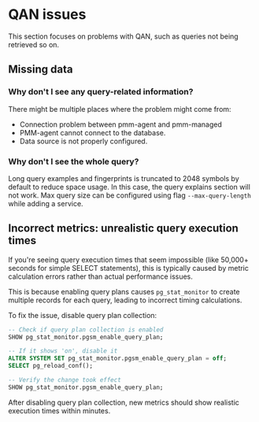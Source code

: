 
# QAN issues

This section focuses on problems with QAN, such as queries not being retrieved so on.

## Missing data

### Why don't I see any query-related information?

There might be multiple places where the problem might come from:

- Connection problem between pmm-agent and pmm-managed
- PMM-agent cannot connect to the database.
- Data source is not properly configured.

### Why don't I see the whole query?

Long query examples and fingerprints is truncated to 2048 symbols by default to reduce space usage. In this case, the query explains section will not work. Max query size can be configured using flag `--max-query-length` while adding a service.

## Incorrect metrics: unrealistic query execution times 

If you're seeing query execution times that seem impossible (like 50,000+ seconds for simple SELECT statements), this is typically caused by metric calculation errors rather than actual performance issues. 

This is because enabling query plans causes `pg_stat_monitor` to create multiple records for each query, leading to incorrect timing calculations.

To fix the issue, disable query plan collection:

```sql
-- Check if query plan collection is enabled 
SHOW pg_stat_monitor.pgsm_enable_query_plan;

-- If it shows 'on', disable it 
ALTER SYSTEM SET pg_stat_monitor.pgsm_enable_query_plan = off;
SELECT pg_reload_conf();

-- Verify the change took effect
SHOW pg_stat_monitor.pgsm_enable_query_plan;
```

After disabling query plan collection, new metrics should show realistic execution times within minutes.
